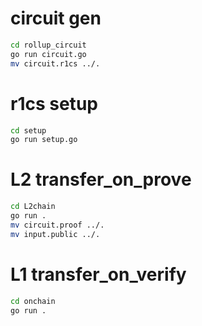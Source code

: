 # circuit gen
```bash
cd rollup_circuit
go run circuit.go
mv circuit.r1cs ../.
```

# r1cs setup
```bash
cd setup
go run setup.go
```

# L2 transfer_on_prove
```bash
cd L2chain
go run .
mv circuit.proof ../.
mv input.public ../.
```

# L1 transfer_on_verify
```bash
cd onchain
go run .
```
